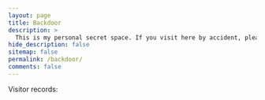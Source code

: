 ```yaml
---
layout: page
title: Backdoor
description: >
  This is my personal secret space. If you visit here by accident, please leave now and the system will report to me if you play any tricks.
hide_description: false
sitemap: false
permalink: /backdoor/
comments: false
---
```


Visitor records:

<script type="text/javascript" id="clustrmaps" src="//clustrmaps.com/map_v2.js?d=yBZDuCV9TGIcqKDySYCG1x1ab2L9Z8iwKqpQXamw4L0&cl=ffffff&w=a"></script>

<script type="text/javascript" id="clstr_globe" src="//clustrmaps.com/globe.js?d=yBZDuCV9TGIcqKDySYCG1x1ab2L9Z8iwKqpQXamw4L0"></script>




<!--
Here you should be able to find everything you need to know to accomplish the most common tasks when blogging with Hydejack.
Should you think something is missing, [please let me know](mailto:mail@qwtel.com).
Should you discover a mistake in the docs (or a bug in general) feel free to [open an issue](https://github.com/hydecorp/hydejack/issues) on GitHub.

While this manual tries to be beginner-friendly, as a user of Jekyll it is assumed that you are comfortable running shell commands and editing text files.
{:.note}


![lalalallala](/assets/img/blog/jeremy-bishop@0,5x.jpg)



## Getting started

continue to see [Install]
* [Install]{:.heading.flip-title} --- How to install and run Hydejack.
* [Upgrade]{:.heading.flip-title} --- You can skip this if you haven't used Hydejack before.
* [Config]{:.heading.flip-title} --- Once Jekyll is running you can start editing your config file.
{:.related-posts.faded}

## Using Hydejack
* [Basics]{:.heading.flip-title} --- How to add different types of content.
* [Writing]{:.heading.flip-title} --- Producing markdown content for Hydejack.
* [Scripts]{:.heading.flip-title} --- How to include 3rd party scripts on your site.
* [Build]{:.heading.flip-title} --- How to build the static files for deployment.
* [Advanced]{:.heading.flip-title} --- Guides for more advanced tasks.
* [Migration]{:.heading.flip-title} --- Guides for more advanced tasks.
{:.related-posts.faded}

## Other
* [LICENSE]{:.heading.flip-title} --- The license of this project.
* [NOTICE]{:.heading.flip-title} --- Parts of this program are provided under separate licenses.
* [CHANGELOG]{:.heading.flip-title} --- Version history of Hydejack.
{:.related-posts.faded}

[install]: install.md
[upgrade]: upgrade.md
[config]: config.md
[basics]: basics.md
[writing]: writing.md
[scripts]: scripts.md
[build]: build.md
[advanced]: advanced.md
[Migration]: Migration.md
[LICENSE]: ../LICENSE.md
[NOTICE]: ../NOTICE.md
[CHANGELOG]: ../CHANGELOG.md
-->